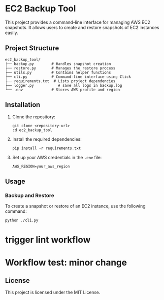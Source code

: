 # EC2 Backup Tool

This project provides a command-line interface for managing AWS EC2 snapshots. It allows users to create and restore snapshots of EC2 instances easily.

## Project Structure

```
ec2_backup_tool/
├── backup.py        # Handles snapshot creation
├── restore.py       # Manages the restore process
├── utils.py         # Contains helper functions
├── cli.py           # Command-line interface using Click
├── requirements.txt  # Lists project dependencies
├── logger.py           # save all logs in backup.log
└── .env             # Stores AWS profile and region
```

## Installation

1. Clone the repository:
   ```
   git clone <repository-url>
   cd ec2_backup_tool
   ```

2. Install the required dependencies:
   ```
   pip install -r requirements.txt
   ```

3. Set up your AWS credentials in the `.env` file:
   ```
   AWS_REGION=your_aws_region
   ```

## Usage

### Backup and Restore

To create a snapshot or restore of an EC2 instance, use the following command:
```
python ./cli.py
```

# trigger lint workflow
# Workflow test: minor change

## License

This project is licensed under the MIT License.

